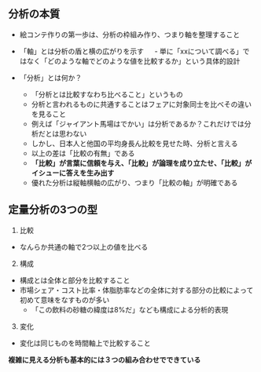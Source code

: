## 分析の本質
- 絵コンテ作りの第一歩は、分析の枠組み作り、つまり軸を整理すること
- 「軸」とは分析の盾と横の広がりを示す
　 - 単に「xxについて調べる」ではなく「どのような軸でどのような値を比較するか」という具体的設計

  
- 「分析」とは何か？
  - 「分析とは比較すなわち比べること」というもの
  - 分析と言われるものに共通することはフェアに対象同士を比べその違いを見ること
  - 例えば「ジャイアント馬場はでかい」は分析であるか？これだけでは分析だとは思わない
  - しかし、日本人と他国の平均身長ん比較を見せた時、分析と言える
  - 以上の差は「比較の有無」である
  - **「比較」が言葉に信頼を与え、「比較」が論理を成り立たせ、「比較」がイシューに答えを生み出す**
  - 優れた分析は縦軸横軸の広がり、つまり「比較の軸」が明確である

 
 ## 定量分析の3つの型
 1. 比較
  - なんらか共通の軸で2つ以上の値を比べる
 2. 構成
  - 構成とは全体と部分を比較すること
  - 市場シェア・コスト比率・体脂肪率などの全体に対する部分の比較によって初めて意味をなすものが多い
    - 「この飲料の砂糖の緯度は8%だ」なども構成による分析的表現
 3. 変化
  - 変化は同じものを時間軸上で比較すること

    
**複雑に見える分析も基本的には３つの組み合わせでできている**
